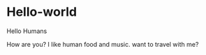 Hello-world
===========
Hello Humans

How are you? I like human food and music.
want to travel with me?
